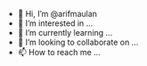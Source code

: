 - 👋 Hi, I’m @arifmaulan
- 👀 I’m interested in ...
- 🌱 I’m currently learning ...
- 💞️ I’m looking to collaborate on ...
- 📫 How to reach me ...

<!---
arifmaulan/arifmaulan is a ✨ special ✨ repository because its `README.md` (this file) appears on your GitHub profile.
You can click the Preview link to take a look at your changes.
--->
